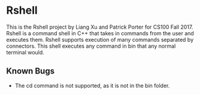 # Rshell

This is the Rshell project by Liang Xu and Patrick Porter for CS100 Fall 2017. Rshell is a command shell in C++ that takes in commands from the user and executes them. Rshell supports execution of many commands separated by connectors. This shell executes any command in bin that any normal terminal would.

## Known Bugs

- The cd command is not supported, as it is not in the bin folder.
